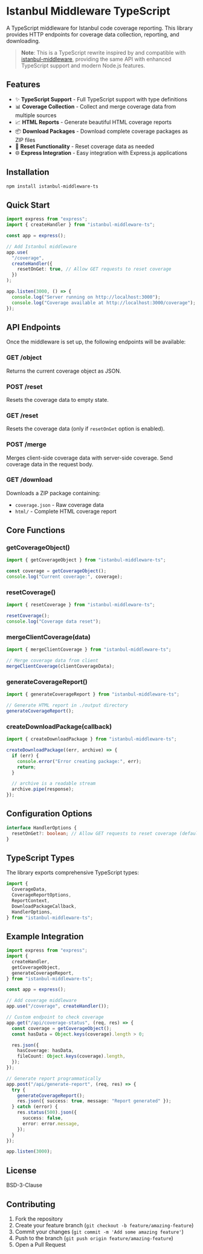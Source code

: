 # Istanbul Middleware TypeScript

A TypeScript middleware for Istanbul code coverage reporting. This library provides HTTP endpoints for coverage data collection, reporting, and downloading.

> **Note**: This is a TypeScript rewrite inspired by and compatible with [istanbul-middleware](https://github.com/gotwarlost/istanbul-middleware), providing the same API with enhanced TypeScript support and modern Node.js features.

## Features

- ✨ **TypeScript Support** - Full TypeScript support with type definitions
- 📊 **Coverage Collection** - Collect and merge coverage data from multiple sources
- 📈 **HTML Reports** - Generate beautiful HTML coverage reports
- 📦 **Download Packages** - Download complete coverage packages as ZIP files
- 🔄 **Reset Functionality** - Reset coverage data as needed
- 🌐 **Express Integration** - Easy integration with Express.js applications

## Installation

```bash
npm install istanbul-middleware-ts
```

## Quick Start

```typescript
import express from "express";
import { createHandler } from "istanbul-middleware-ts";

const app = express();

// Add Istanbul middleware
app.use(
  "/coverage",
  createHandler({
    resetOnGet: true, // Allow GET requests to reset coverage
  })
);

app.listen(3000, () => {
  console.log("Server running on http://localhost:3000");
  console.log("Coverage available at http://localhost:3000/coverage");
});
```

## API Endpoints

Once the middleware is set up, the following endpoints will be available:

### GET /object

Returns the current coverage object as JSON.

### POST /reset

Resets the coverage data to empty state.

### GET /reset

Resets the coverage data (only if `resetOnGet` option is enabled).

### POST /merge

Merges client-side coverage data with server-side coverage. Send coverage data in the request body.

### GET /download

Downloads a ZIP package containing:

- `coverage.json` - Raw coverage data
- `html/` - Complete HTML coverage report

## Core Functions

### getCoverageObject()

```typescript
import { getCoverageObject } from "istanbul-middleware-ts";

const coverage = getCoverageObject();
console.log("Current coverage:", coverage);
```

### resetCoverage()

```typescript
import { resetCoverage } from "istanbul-middleware-ts";

resetCoverage();
console.log("Coverage data reset");
```

### mergeClientCoverage(data)

```typescript
import { mergeClientCoverage } from "istanbul-middleware-ts";

// Merge coverage data from client
mergeClientCoverage(clientCoverageData);
```

### generateCoverageReport()

```typescript
import { generateCoverageReport } from "istanbul-middleware-ts";

// Generate HTML report in ./output directory
generateCoverageReport();
```

### createDownloadPackage(callback)

```typescript
import { createDownloadPackage } from "istanbul-middleware-ts";

createDownloadPackage((err, archive) => {
  if (err) {
    console.error("Error creating package:", err);
    return;
  }

  // archive is a readable stream
  archive.pipe(response);
});
```

## Configuration Options

```typescript
interface HandlerOptions {
  resetOnGet?: boolean; // Allow GET requests to reset coverage (default: false)
}
```

## TypeScript Types

The library exports comprehensive TypeScript types:

```typescript
import {
  CoverageData,
  CoverageReportOptions,
  ReportContext,
  DownloadPackageCallback,
  HandlerOptions,
} from "istanbul-middleware-ts";
```

## Example Integration

```typescript
import express from "express";
import {
  createHandler,
  getCoverageObject,
  generateCoverageReport,
} from "istanbul-middleware-ts";

const app = express();

// Add coverage middleware
app.use("/coverage", createHandler());

// Custom endpoint to check coverage
app.get("/api/coverage-status", (req, res) => {
  const coverage = getCoverageObject();
  const hasData = Object.keys(coverage).length > 0;

  res.json({
    hasCoverage: hasData,
    fileCount: Object.keys(coverage).length,
  });
});

// Generate report programmatically
app.post("/api/generate-report", (req, res) => {
  try {
    generateCoverageReport();
    res.json({ success: true, message: "Report generated" });
  } catch (error) {
    res.status(500).json({
      success: false,
      error: error.message,
    });
  }
});

app.listen(3000);
```

## License

BSD-3-Clause

## Contributing

1. Fork the repository
2. Create your feature branch (`git checkout -b feature/amazing-feature`)
3. Commit your changes (`git commit -m 'Add some amazing feature'`)
4. Push to the branch (`git push origin feature/amazing-feature`)
5. Open a Pull Request
